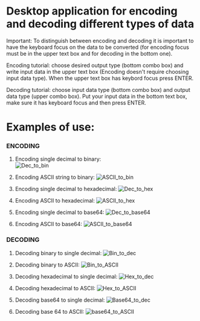 #  Desktop application for encoding and decoding different types of data  

Important: To distinguish between encoding and decoding it is important to have the keyboard focus on the data to be converted (for encoding focus must be in the upper text box and for decoding in the bottom one).

Encoding tutorial: choose desired output type (bottom combo box) and write input data in the upper text box (Encoding doesn't require choosing input data type). When the upper text box has keybord focus press ENTER.

Decoding tutorial: choose input data type (bottom combo box) and output data type (upper combo box). Put your input data in the bottom text box, make sure it has keyboard focus and then press ENTER.

# Examples of use:
<h3> ENCODING </h3>

1. Encoding single decimal to binary: </br>
![Dec_to_bin](https://user-images.githubusercontent.com/62020662/183247116-430c4417-b05c-413d-8665-9a303bc03459.png)

2. Encoding ASCII string to binary:
![ASCII_to_bin](https://user-images.githubusercontent.com/62020662/183247374-588a76f8-2db3-4c32-9187-71662cbed269.png)

3. Encoding single decimal to hexadecimal:
![Dec_to_hex](https://user-images.githubusercontent.com/62020662/183247473-363f7355-43c3-4c3b-9f29-51d695fe30ca.png)

4. Encoding ASCII to hexadecimal:
![ASCII_to_hex](https://user-images.githubusercontent.com/62020662/183247533-04e65d1b-4889-4321-bcf8-8597547fef57.png)

5. Encoding single decimal to base64:
![Dec_to_base64](https://user-images.githubusercontent.com/62020662/183247769-5e207c28-081a-40f4-904e-7c32ac331f8e.png)

6. Encoding ASCII to base64:
![ASCII_to_base64](https://user-images.githubusercontent.com/62020662/183247846-491dee76-9166-4bc4-9d39-c04b2c341472.png)

<h3> DECODING</h3>

1. Decoding binary to single decimal:
![Bin_to_dec](https://user-images.githubusercontent.com/62020662/183247983-1ccf38dc-5b65-46ed-a779-446742332693.png)

2. Decoding binary to ASCII:
![Bin_to_ASCII](https://user-images.githubusercontent.com/62020662/183248027-ccd0724f-b405-4af1-814e-7b1acc28a177.png)

3. Decoding hexadecimal to single decimal:
![Hex_to_dec](https://user-images.githubusercontent.com/62020662/183248119-286d05ab-b243-426c-b179-e5b54c7e6604.png)

4. Decoding hexadecimal to ASCII:
![Hex_to_ASCII](https://user-images.githubusercontent.com/62020662/183248217-446c6e1d-dc16-4459-bedc-19a10abd7dd8.png)

5. Decoding base64 to single decimal:
![Base64_to_dec](https://user-images.githubusercontent.com/62020662/183248778-8842a80b-845a-4210-a8fd-118f9ae712df.png)

6. Decoding base 64 to ASCII:
![base64_to_ASCII](https://user-images.githubusercontent.com/62020662/183248337-4f3d49c9-b8db-4b17-8038-47874800c793.png)

